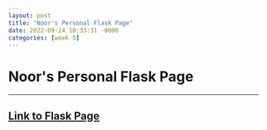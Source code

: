 ```yaml
---
layout: post
title: "Noor's Personal Flask Page"
date: 2022-09-24 10:33:31 -0000
categories: [week 5]
---
```

# Noor's Personal Flask Page

---

## [Link to Flask Page](http://127.0.0.1:5000/)
